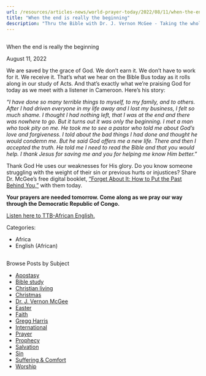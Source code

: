 ```yaml
---
url: /resources/articles-news/world-prayer-today/2022/08/11/when-the-end-is-really-the-beginning
title: "When the end is really the beginning"
description: "Thru the Bible with Dr. J. Vernon McGee - Taking the whole Word to the whole world"
---
```







## 
 When the end is really the beginning


August 11, 2022
![]()




We are saved by the grace of God. We don’t earn it. We don’t have to work for it. We receive it. That’s what we hear on the Bible Bus today as it rolls along in our study of Acts. And that’s exactly what we’re praising God for today as we meet with a listener in Cameroon. Here’s his story:

*“I have done so many terrible things to myself, to my family, and to others. After I had driven everyone in my life away and I lost my business, I felt so much shame. I thought I had nothing left, that I was at the end and there was nowhere to go. But it turns out it was only the beginning. I met a man who took pity on me. He took me to see a pastor who told me about God’s love and forgiveness. I told about the bad things I had done and thought he would condemn me. But he said God offers me a new life. There and then I accepted the truth. He told me I need to read the Bible and that you would help. I thank Jesus for saving me and you for helping me know Him better.”*

Thank God He uses our weaknesses for His glory. Do you know someone struggling with the weight of their sin or previous hurts or injustices? Share Dr. McGee’s free digital booklet, [“Forget About It: How to Put the Past Behind You,”](/docs/default-source/Booklets/ttb_forget-about-it.pdf?sfvrsn=d91a1e16_2) with them today.

**Your prayers are needed tomorrow. Come along as we pray our way through the Democratic Republic of Congo.**

[Listen here to TTB-African English.](https://ttb.twr.org/home/day,0422/language,ENG-AFR)



Categories: 


* Africa
* English (African)









## 
 Browse Posts by Subject


* [Apostasy](/resources/articles-news/-in-tags/tags/Apostasy)
* [Bible study](/resources/articles-news/-in-tags/tags/Bible-study)
* [Christian living](/resources/articles-news/-in-tags/tags/Christian-living)
* [Christmas](/resources/articles-news/-in-tags/tags/Christmas)
* [Dr. J. Vernon McGee](/resources/articles-news/-in-tags/tags/Dr-J-Vernon-McGee)
* [Easter](/resources/articles-news/-in-tags/tags/easter)
* [Faith](/resources/articles-news/-in-tags/tags/Faith)
* [Gregg Harris](/resources/articles-news/-in-tags/tags/Gregg-Harris)
* [International](/resources/articles-news/-in-tags/tags/International)
* [Prayer](/resources/articles-news/-in-tags/tags/prayer)
* [Prophecy](/resources/articles-news/-in-tags/tags/Prophecy)
* [Salvation](/resources/articles-news/-in-tags/tags/Salvation)
* [Sin](/resources/articles-news/-in-tags/tags/sin)
* [Suffering & Comfort](/resources/articles-news/-in-tags/tags/Suffering-Comfort)
* [Worship](/resources/articles-news/-in-tags/tags/worship)






